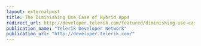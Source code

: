 ```yaml
---
layout: externalpost
title: The Diminishing Use Case of Hybrid Apps
redirect_url: http://developer.telerik.com/featured/diminishing-use-case-hybrid-apps/
publication_name: "Telerik Developer Network"
publication_url: "http://developer.telerik.com/"
---
```



